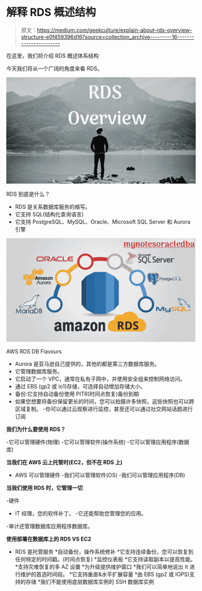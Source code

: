 # 解释 RDS 概述结构

> 原文：<https://medium.com/geekculture/explain-about-rds-overview-structure-e0f459396d16?source=collection_archive---------16----------------------->

在这里，我们将介绍 RDS 概述体系结构

今天我们将从一个广阔的角度来看 RDS。

![](img/5e3e5e7d247012b31092f004e4e49305.png)

RDS 到底是什么？

*   RDS 是关系数据库服务的缩写。
*   它支持 SQL(结构化查询语言)
*   它支持 PostgreSQL、MySQL、Oracle、Microsoft SQL Server 和 Aurora 引擎

![](img/40bbb070239b87d2320ee0bdaa37e87b.png)

AWS RDS DB Flavours

*   Aurora 是亚马逊自己提供的，其他的都是第三方数据库服务。
*   它管理数据库服务。
*   它启动了一个 VPC，通常在私有子网中，并使用安全组来控制网络访问。
*   通过 EBS (gp2 或 io1)存储，可选择自动增加存储大小。
*   备份:它支持自动备份使用 PITR(时间点恢复)备份到期
*   如果您想要将备份保留更长的时间，您可以拍摄许多快照，这些快照也可以跨区域复制。
    -你可以通过云观察进行监控，甚至还可以通过社交网站话题进行订阅

**我们为什么要使用 RDS？**

-它可以管理硬件(物理)
-它可以管理软件(操作系统)
-它可以管理应用程序(数据库)

**当我们在 AWS 云上托管时(EC2，但不在 RDS 上)**

- AWS 可以管理硬件
-我们可以管理软件(OS)
-我们可以管理应用程序(DB)

**当我们使用 RDS 时，它管理一切**

-硬件
- IT 经理，您的软件补丁。
-它还能帮助您管理您的应用。

-审计还管理数据库应用程序数据库。

**使用部署在数据库上的 RDS VS EC2**

- RDS 是托管服务
*自动备份，操作系统修补
*它支持连续备份，您可以恢复到任何特定的时间戳。(时间点恢复)
*监控仪表板
*它支持读取副本以提高性能。
*支持灾难恢复的多 AZ 设置
*为升级提供维护窗口
*我们可以简单地说出 It 进行维护的首选时间段。
*它支持垂直&水平扩展容量
*由 EBS (gp2 或 IOPS)支持的存储
*我们不能使用底层数据库实例的 SSH 数据库实例